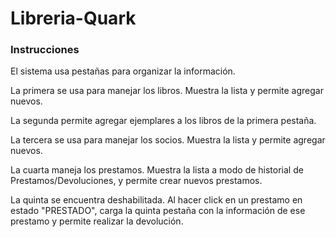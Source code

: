 # Libreria-Quark
### Instrucciones
El sistema usa pestañas para organizar la información.

La primera se usa para manejar los libros. Muestra la lista y permite agregar nuevos.

La segunda permite agregar ejemplares a los libros de la primera pestaña.

La tercera se usa para manejar los socios. Muestra la lista y permite agregar nuevos.

La cuarta maneja los prestamos. Muestra la lista a modo de historial de Prestamos/Devoluciones, y permite crear nuevos prestamos.

La quinta se encuentra deshabilitada. Al hacer click en un prestamo en estado "PRESTADO", carga la quinta pestaña con la información de ese prestamo 
y permite realizar la devolución.
